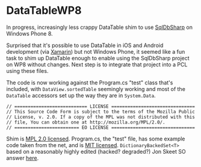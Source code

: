 DataTableWP8
============

In progress, increasingly less crappy DataTable shim to use [SqlDbSharp](https://github.com/ruffin--/SqlDbSharp) on Windows Phone 8.

Surprised that it's possible to use DataTable in iOS and Android development (via [Xamarin](http://xamarin.com/)) but not Windows Phone, it seemed like a fun task to shim up DataTable enough to enable using the SqlDbSharp project on WP8 without changes. Next step is to integrate that project into a PCL using these files.

The code is now working against the Program.cs "test" class that's included, with `DataView.sortedTable` seemingly working and most of the `DataTable` accessors set up the way they are in `System.Data`. 

	// =========================== LICENSE ===============================
	// This Source Code Form is subject to the terms of the Mozilla Public
	// License, v. 2.0. If a copy of the MPL was not distributed with this
	// file, You can obtain one at http://mozilla.org/MPL/2.0/.
	// ======================== EO LICENSE ===============================

Shim is [MPL 2.0 licensed](http://www.mozilla.org/MPL/2.0/index.txt).  Program.cs, the "test" file, has some example code taken from the net, and is [MIT licensed](http://opensource.org/licenses/MIT).  `DictionaryBackedSet<T>` based on a reasonably highly edited (hacked? degraded?) Jon Skeet SO answer [here](http://stackoverflow.com/a/1366464/1028230).